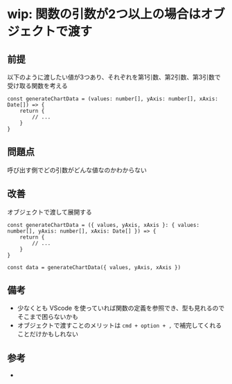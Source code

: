 # wip: 関数の引数が2つ以上の場合はオブジェクトで渡す

## 前提

以下のように渡したい値が3つあり、それぞれを第1引数、第2引数、第3引数で受け取る関数を考える

```tsx
const generateChartData = (values: number[], yAxis: number[], xAxis: Date[]) => {
	return {
		// ... 
	}
}
```

## 問題点

呼び出す側でどの引数がどんな値なのかわからない

## 改善

オブジェクトで渡して展開する

```tsx
const generateChartData = ({ values, yAxis, xAxis }: { values: number[], yAxis: number[], xAxis: Date[] }) => {
	return {
		// ... 
	}
}

const data = generateChartData({ values, yAxis, xAxis })
```

## 備考

- 少なくとも VScode を使っていれば関数の定義を参照でき、型も見れるのでそこまで困らないかも
- オブジェクトで渡すことのメリットは `cmd + option + ,` で補完してくれることだけかもしれない

## 参考

-